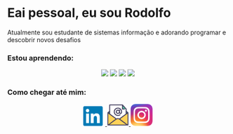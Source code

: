 # Eai pessoal, eu sou Rodolfo 

Atualmente sou estudante de sistemas informação e adorando programar e descobrir novos desafios

### Estou aprendendo:

<p align=center>
    <img src="https://user-images.githubusercontent.com/72309970/116626960-91800300-a922-11eb-9a0c-9048b3465bea.png" width="50px"/>
    <img src="https://user-images.githubusercontent.com/72309970/116627007-b1172b80-a922-11eb-8779-d29c28f27b40.png" width="80px"/>
    <img src="https://user-images.githubusercontent.com/72309970/116627106-e459ba80-a922-11eb-933b-aa517b330f43.png" width="70px"/>
    <img src="https://user-images.githubusercontent.com/72309970/116627167-fb98a800-a922-11eb-8602-da9cae1b2b73.png" width="70px">
</p>


### Como chegar até mim:

<p align=center>
    <a href="https://www.linkedin.com/in/rodolfo-mamud-b84b6820b/">
        <img src="./icons/linkedin.png" width="50px"/>
    </a>
    <a href="rodolfo.guner@outlook.com">
        <img src="./icons/email.png" width="50px"/>
    </a>
    <a href="https://www.instagram.com/rodolfo.mamud/">
        <img src="./icons/instagram.png" width="50px"/>
    </a>
</p>

